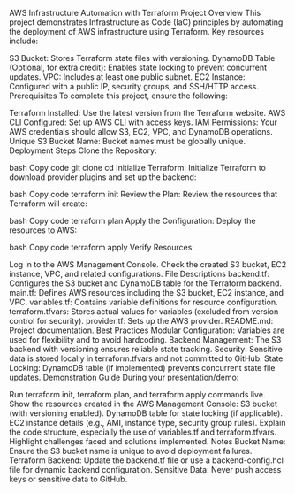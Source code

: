 AWS Infrastructure Automation with Terraform
Project Overview
This project demonstrates Infrastructure as Code (IaC) principles by automating the deployment of AWS infrastructure using Terraform. Key resources include:

S3 Bucket: Stores Terraform state files with versioning.
DynamoDB Table (Optional, for extra credit): Enables state locking to prevent concurrent updates.
VPC: Includes at least one public subnet.
EC2 Instance: Configured with a public IP, security groups, and SSH/HTTP access.
Prerequisites
To complete this project, ensure the following:

Terraform Installed: Use the latest version from the Terraform website.
AWS CLI Configured: Set up AWS CLI with access keys.
IAM Permissions: Your AWS credentials should allow S3, EC2, VPC, and DynamoDB operations.
Unique S3 Bucket Name: Bucket names must be globally unique.
Deployment Steps
Clone the Repository:

bash
Copy code
git clone <repository-url>
cd <repository-directory>
Initialize Terraform: Initialize Terraform to download provider plugins and set up the backend:

bash
Copy code
terraform init
Review the Plan: Review the resources that Terraform will create:

bash
Copy code
terraform plan
Apply the Configuration: Deploy the resources to AWS:

bash
Copy code
terraform apply
Verify Resources:

Log in to the AWS Management Console.
Check the created S3 bucket, EC2 instance, VPC, and related configurations.
File Descriptions
backend.tf: Configures the S3 bucket and DynamoDB table for the Terraform backend.
main.tf: Defines AWS resources including the S3 bucket, EC2 instance, and VPC.
variables.tf: Contains variable definitions for resource configuration.
terraform.tfvars: Stores actual values for variables (excluded from version control for security).
provider.tf: Sets up the AWS provider.
README.md: Project documentation.
Best Practices
Modular Configuration: Variables are used for flexibility and to avoid hardcoding.
Backend Management: The S3 backend with versioning ensures reliable state tracking.
Security: Sensitive data is stored locally in terraform.tfvars and not committed to GitHub.
State Locking: DynamoDB table (if implemented) prevents concurrent state file updates.
Demonstration Guide
During your presentation/demo:

Run terraform init, terraform plan, and terraform apply commands live.
Show the resources created in the AWS Management Console:
S3 bucket (with versioning enabled).
DynamoDB table for state locking (if applicable).
EC2 instance details (e.g., AMI, instance type, security group rules).
Explain the code structure, especially the use of variables.tf and terraform.tfvars.
Highlight challenges faced and solutions implemented.
Notes
Bucket Name: Ensure the S3 bucket name is unique to avoid deployment failures.
Terraform Backend: Update the backend.tf file or use a backend-config.hcl file for dynamic backend configuration.
Sensitive Data: Never push access keys or sensitive data to GitHub.
